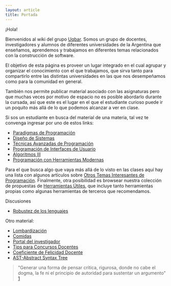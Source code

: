 ```yaml
---
layout: article
title: Portada
---
```


¡Hola!

Bienvenidos al wiki del grupo [Uqbar](http://www.uqbar-project.org). Somos un grupo de docentes, investigadores y alumnos de diferentes universidades de la Argentina que enseñamos, aprendemos y trabajamos en diferentes temas relacionados con la construcción de software.

El objetivo de esta página es proveer un lugar integrado en el cual agrupar y organizar el conocimiento con el que trabajamos, que sirva tanto para compartirlo entre las distintas universidades en las que nos desempeñamos como para la comunidad en general.

También nos permite publicar material asociado con las asignaturas pero que muchas veces por motivo de espacio no es posible abordarlo durante la cursada, así que este es el lugar en el que el estudiante curioso puede ir un poquito más allá de lo que podemos alcanzar a ver en clase.

Si sos un estudiante en busca del material de una materia, tal vez te convenga ingresar por uno de estos links:

-   [Paradigmas de Programación](paradigmas-de-programacion.html)
-   [Diseño de Sistemas](design-temario.html)
-   [Técnicas Avanzadas de Programación](tecnicas-avanzadas-de-programacion.html)
-   [Programación de Interfaces de Usuario](programacion-de-interfaces-de-usuario.html)
-   [Algoritmos III](algo3-temario.html)
-   [Programación con Herramientas Modernas](programacion-con-herramientas-modernas.html)

Para el que busca algo que vaya más allá de lo visto en las clases aquí hay una lista con algunos artículos sobre [Otros Temas Interesantes de Programación](otros-temas-interesantes-de-programacion.html). Finalmente, otra posibilidad es browsear nuestra colección de propuestas de [Herramientas Útiles](herramientas-utiles.html), que incluye tanto herramientas propias como algunas herramientas de terceros que recomendamos.

Discusiones

-   [Robustez de los lenguajes](robustez-de-los-lenguajes.html)

Otro material:

-   [Lombardización](lombardizacion.html)
-   [Comidas](comidas.html)
-   [Portal del investigador](portal-del-investigador.html)
-   [Tips para Concursos Docentes](tips-para-concursos-docentes.html)
-   [Coeficiente de Felicidad Docente](coeficiente-de-felicidad-docente.html)
-   [AST-Abstract Syntax Tree](ast-abstract-syntax-tree.html)

> "Generar una forma de pensar crítica, rigurosa, donde no cabe el dogma, la fe ni el principio de autoridad para sustentar un argumento" [1](http://www.clarin.com/diario/2008/02/25/opinion/o-01901.htm)
